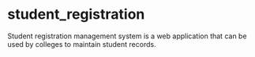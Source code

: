 # student_registration
Student registration management system is a web application that can be used by colleges to maintain student records.

